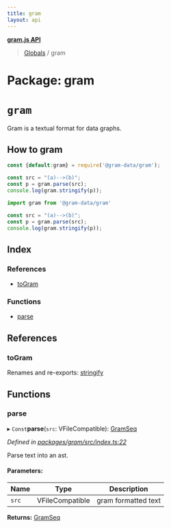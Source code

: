 ```yaml
---
title: gram
layout: api
---
```


**[gram.js API](../README.md)**

> [Globals](../globals.md) / gram

# Package: gram

# `gram`

Gram is a textual format for data graphs. 

## How to gram

```js
const {default:gram} = require('@gram-data/gram');

const src = "(a)-->(b)";
const p = gram.parse(src);
console.log(gram.stringify(p));

```

```ts
import gram from '@gram-data/gram'

const src = "(a)-->(b)";
const p = gram.parse(src);
console.log(gram.stringify(p));
```

## Index

### References

* [toGram](gram.md#togram)

### Functions

* [parse](gram.md#parse)

## References

### toGram

Renames and re-exports: [stringify](gram_stringify.md#stringify)

## Functions

### parse

▸ `Const`**parse**(`src`: VFileCompatible): [GramSeq](../interfaces/gram_ast.gramseq.md)

*Defined in [packages/gram/src/index.ts:22](https://github.com/gram-data/gram-js/blob/d80fb0e/packages/gram/src/index.ts#L22)*

Parse text into an ast.

#### Parameters:

Name | Type | Description |
------ | ------ | ------ |
`src` | VFileCompatible | gram formatted text  |

**Returns:** [GramSeq](../interfaces/gram_ast.gramseq.md)
